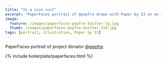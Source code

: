 ```yaml
---
title: "In a nice suit"
excerpt: "PaperFaces portrait of @pepfre drawn with Paper by 53 on an iPad."
image: 
  feature: /images/paperfaces-pepfre-twitter-lg.jpg
  thumb: /images/paperfaces-pepfre-twitter-150.jpg
tags: [portrait, illustration, Paper by 53]
---
```


PaperFaces portrait of project donator [@pepfre](http://twitter.com/pepfre).

{% include boilerplate/paperfaces.html %}